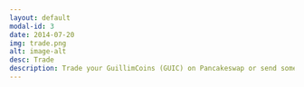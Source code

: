 ```yaml
---
layout: default
modal-id: 3
date: 2014-07-20
img: trade.png
alt: image-alt
desc: Trade
description: Trade your GuillimCoins (GUIC) on Pancakeswap or send some GUIC to you friends. Easy, like any other currrency !
---
```

